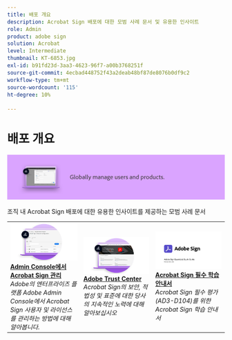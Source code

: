 ```yaml
---
title: 배포 개요
description: Acrobat Sign 배포에 대한 모범 사례 문서 및 유용한 인사이트
role: Admin
product: adobe sign
solution: Acrobat
level: Intermediate
thumbnail: KT-6853.jpg
exl-id: b91fd23d-3aa3-4623-96f7-a00b3768251f
source-git-commit: 4ecbad448752f43a2deab48bf87de8076b0df9c2
workflow-type: tm+mt
source-wordcount: '115'
ht-degree: 10%

---
```


# 배포 개요

![Sign 배포 이미지](assets/Hero-Deploy.png)

조직 내 Acrobat Sign 배포에 대한 유용한 인사이트를 제공하는 모범 사례 문서

<table style="table-layout:fixed">
<tr>
  <td>
    <a href="https://helpx.adobe.com/kr/enterprise/using/adobe-sign-for-enterprise.html" target="_blank">
      <img alt="Admin Console" src="assets/Deploy_Admin.png" />
    </a>
    <div>
    <a href="https://helpx.adobe.com/enterprise/using/adobe-sign-for-enterprise.html" target="_blank"><strong>Admin Console에서 Acrobat Sign 관리</strong></a>
    </div>
    <em>Adobe의 엔터프라이즈 플랫폼 Adobe Admin Console에서 Acrobat Sign 사용자 및 라이선스를 관리하는 방법에 대해 알아봅니다.</em>
    <br>
  </td>
  <td>
    <a href="https://www.adobe.com/trust/document-cloud-security.html" target="_blank">
      <img alt="Adobe Trust Center" src="assets/Deploy_Trust.png" />
    </a>
    <div>
    <a href="https://www.adobe.com/trust/document-cloud-security.html" target="_blank"><strong>Adobe Trust Center</strong></a>
    </div>
    <em>Acrobat Sign의 보안, 적법성 및 표준에 대한 당사의 지속적인 노력에 대해 알아보십시오</em>
    <br>
  </td>
  <td>
    <a href="assets/SignStudyGuide.pdf">
      <img alt="Acrobat Sign 필수 학습 안내서" src="assets/SignStudyGuide.png" />
    </a>
    <div>
    <a href="assets/SignStudyGuide.pdf"><strong>Acrobat Sign 필수 학습 안내서</strong></a>
    </div>
    <em>Acrobat Sign 필수 평가(AD3-D104)를 위한 Acrobat Sign 학습 안내서</em>
    <br>
  </td>
</tr>
</table>
